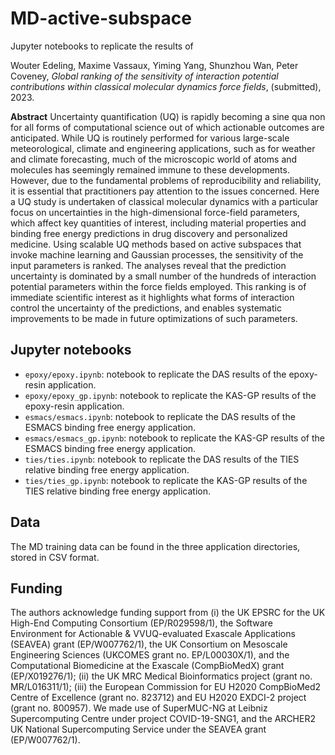 # MD-active-subspace

Jupyter notebooks to replicate the results of 

Wouter Edeling, Maxime Vassaux, Yiming Yang, Shunzhou Wan, Peter Coveney, *Global ranking of the sensitivity of interaction potential contributions within classical molecular dynamics force fields*, (submitted), 2023.

**Abstract**
Uncertainty quantification (UQ) is rapidly becoming a sine qua non for all forms of computational science out of which actionable outcomes are anticipated. While UQ is routinely performed for various large-scale meteorological, climate and engineering applications, such as for weather and climate forecasting, much of the microscopic world of atoms and molecules has seemingly remained immune to these developments. However, due to the fundamental problems of reproducibility and reliability, it is essential that practitioners pay attention to the issues concerned. Here a UQ study is undertaken of classical molecular dynamics with a particular focus on uncertainties in the high-dimensional force-field parameters, which affect key quantities of interest, including material properties and binding free energy predictions in drug discovery and personalized medicine. Using scalable UQ methods based on active subspaces that invoke machine learning and Gaussian processes, the sensitivity of the input parameters is ranked. The analyses reveal that the prediction uncertainty is dominated by a small number of the hundreds of interaction potential parameters within the force fields employed. This ranking is of immediate scientific interest as it highlights what forms of interaction control the uncertainty of the predictions, and enables systematic improvements to be made in future optimizations of such parameters.

## Jupyter notebooks

* `epoxy/epoxy.ipynb`: notebook to replicate the DAS results of the epoxy-resin application.
* `epoxy/epoxy_gp.ipynb`: notebook to replicate the KAS-GP results of the epoxy-resin application.
* `esmacs/esmacs.ipynb`: notebook to replicate the DAS results of the ESMACS binding free energy application.
* `esmacs/esmacs_gp.ipynb`: notebook to replicate the KAS-GP results of the ESMACS binding free energy application.
* `ties/ties.ipynb`: notebook to replicate the DAS results of the TIES relative binding free energy application.
* `ties/ties_gp.ipynb`: notebook to replicate the KAS-GP results of the TIES relative binding free energy application.

## Data

The MD training data can be found in the three application directories, stored in CSV format.

## Funding

The authors acknowledge funding support from (i) the UK EPSRC for the UK High-End Computing Consortium (EP/R029598/1), the Software Environment for Actionable \& VVUQ-evaluated Exascale Applications (SEAVEA) grant (EP/W007762/1), the UK Consortium on Mesoscale Engineering Sciences (UKCOMES grant no. EP/L00030X/1), and the Computational Biomedicine at the Exascale (CompBioMedX) grant (EP/X019276/1); (ii) the UK MRC Medical Bioinformatics project (grant no. MR/L016311/1); (iii) the European Commission for EU H2020 CompBioMed2 Centre of Excellence (grant no. 823712) and EU H2020 EXDCI-2 project (grant no. 800957). We made use of SuperMUC-NG at Leibniz Supercomputing Centre under project COVID-19-SNG1, and the ARCHER2 UK National Supercomputing Service under the SEAVEA grant (EP/W007762/1).
